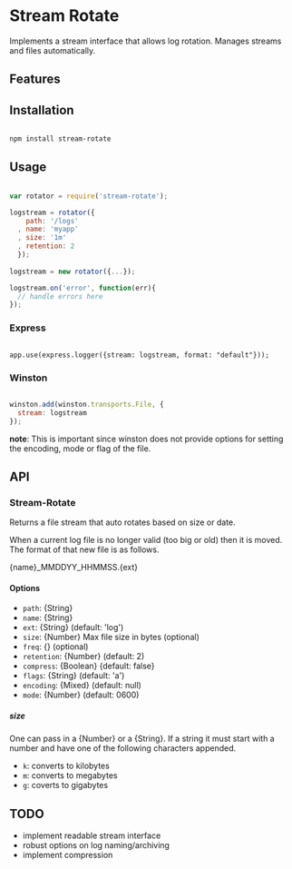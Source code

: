 # Stream Rotate

Implements a stream interface that allows log rotation. Manages streams and files automatically.

## Features

## Installation

```bash

npm install stream-rotate
```

## Usage

```js

var rotator = require('stream-rotate');

logstream = rotator({
    path: '/logs'
  , name: 'myapp'
  , size: '1m'
  , retention: 2
  });
  
logstream = new rotator({...});

logstream.on('error', function(err){
  // handle errors here
});  
```

### Express

```

app.use(express.logger({stream: logstream, format: "default"}));
```

### Winston

```js

winston.add(winston.transports.File, {
  stream: logstream
});
```

__note__: This is important since winston does not provide options for setting the encoding, mode or flag of the file.


## API

### Stream-Rotate

Returns a file stream that auto rotates based on size or date.

When a current log file is no longer valid (too big or old) then it is moved. The format of that new file is as follows.

{name}\_MMDDYY\_HHMMSS.{ext}

#### Options

  - `path`: {String}
  - `name`: {String}
  - `ext`: {String} (default: 'log')
  - `size`: {Number} Max file size in bytes (optional)
  - `freq`: {} (optional)
  - `retention`: {Number} (default: 2)
  - `compress`: {Boolean} {default: false}
  - `flags`: {String} (default: 'a')
  - `encoding`: {Mixed} (default: null)
  - `mode`: {Number} (default: 0600)
  
  
##### size
  One can pass in a {Number} or a {String}. If a string it must start with a number and have one of the following characters appended.
  
  - `k`: converts to kilobytes
  - `m`: converts to megabytes
  - `g`: coverts to gigabytes


## TODO

  - implement readable stream interface
  - robust options on log naming/archiving
  - implement compression
